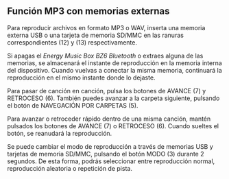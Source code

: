 ## Función MP3 con memorias externas

Para reproducir archivos en formato MP3 o WAV, inserta una memoria externa USB o una tarjeta de memoria SD/MMC en las ranuras correspondientes (12) y (13) respectivamente.

Si apagas el *Energy Music Box BZ6 Bluetooth* o extraes alguna de las memorias, se almacenará el instante de reproducción en la memoria interna del dispositivo. Cuando vuelvas a conectar la misma memoria, continuará la reproducción en el mismo instante donde lo dejaste.

Para pasar de canción en canción, pulsa los botones de AVANCE (7) y RETROCESO (6). También puedes avanzar a la carpeta siguiente, pulsando el botón de NAVEGACIÓN POR CARPETAS (5).

Para avanzar o retroceder rápido dentro de una misma canción, mantén pulsados los botones de AVANCE (7) o RETROCESO (6). Cuando sueltes el botón, se reanudará la reproducción.

Se puede cambiar el modo de reproducción a través de memorias USB y tarjetas de memoria SD/MMC, pulsando el botón MODO (3) durante 2 segundos. De esta forma, podrás seleccionar entre reproducción normal, reproducción aleatoria o repetición de pista.
